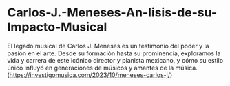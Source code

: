 # Carlos-J.-Meneses-An-lisis-de-su-Impacto-Musical
El legado musical de Carlos J. Meneses es un testimonio del poder y la pasión en el arte. Desde su formación hasta su prominencia, exploramos la vida y carrera de este icónico director y pianista mexicano, y cómo su estilo único influyó en generaciones de músicos y amantes de la música.
(https://investigomusica.com/2023/10/meneses-carlos-j/)
